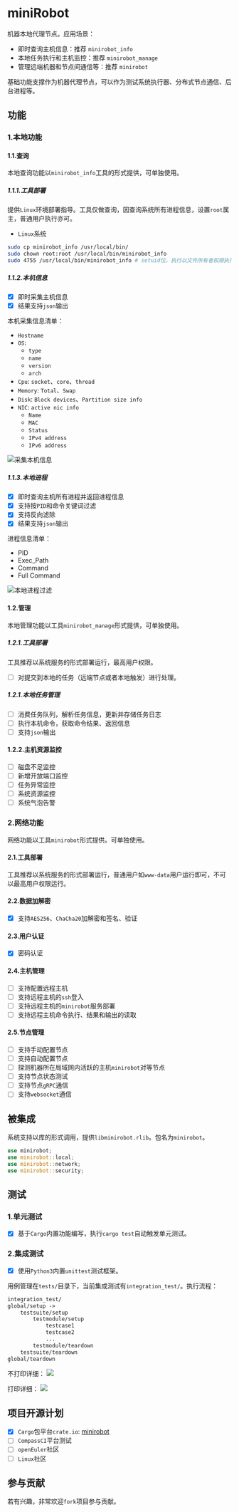 # miniRobot
机器本地代理节点。应用场景：
- 即时查询主机信息：推荐 `minirobot_info`
- 本地任务执行和主机监控：推荐 `minirobot_manage`
- 管理远端机器和节点间通信等：推荐 `minirobot`

基础功能支撑作为机器代理节点，可以作为测试系统执行器、分布式节点通信、后台进程等。

## 功能

### 1.本地功能

#### 1.1.查询
本地查询功能以`minirobot_info`工具的形式提供，可单独使用。

##### 1.1.1.工具部署
提供`Linux`环境部署指导。工具仅做查询，因查询系统所有进程信息，设置`root`属主，普通用户执行亦可。

- `Linux`系统
```bash
sudo cp minirobot_info /usr/local/bin/
sudo chown root:root /usr/local/bin/minirobot_info
sudo 4755 /usr/local/bin/minirobot_info # setuid位，执行以文件所有者权限执行
```

##### 1.1.2.本机信息
- [x] 即时采集主机信息
- [x] 结果支持`json`输出

本机采集信息清单：
- `Hostname`
- `OS`:
    - `type`
    - `name`
    - `version`
    - `arch`
- `Cpu`: `socket`、`core`、`thread`
- `Memory`: `Total`、`Swap`
- `Disk`: `Block devices`、`Partition size info`
- `NIC`: `active nic info`
    - `Name`
    - `MAC`
    - `Status`
    - `IPv4 address`
    - `IPv6 address`

![采集本机信息](https://cdn.jsdelivr.net/gh/gh503/CDN@latest/shotimg/host_info.png)

##### 1.1.3.本地进程
- [x] 即时查询主机所有进程并返回进程信息
- [x] 支持按`PID`和命令关键词过滤
- [x] 支持反向滤除
- [x] 结果支持`json`输出

进程信息清单：
- PID
- Exec_Path
- Command
- Full Command

![本地进程过滤](https://cdn.jsdelivr.net/gh/gh503/CDN@latest/shotimg/process_filter.png)

#### 1.2.管理
本地管理功能以工具`minirobot_manage`形式提供，可单独使用。

##### 1.2.1.工具部署
工具推荐以系统服务的形式部署运行，最高用户权限。

- [ ] 对提交到本地的任务（远端节点或者本地触发）进行处理。

##### 1.2.1.本地任务管理
- [ ] 消费任务队列，解析任务信息，更新并存储任务日志
- [ ] 执行本机命令，获取命令结果、返回信息
- [ ] 支持`json`输出

#### 1.2.2.主机资源监控
- [ ] 磁盘不足监控
- [ ] 新增开放端口监控
- [ ] 任务异常监控
- [ ] 系统资源监控
- [ ] 系统气泡告警

### 2.网络功能
网络功能以工具`minirobot`形式提供。可单独使用。

#### 2.1.工具部署
工具推荐以系统服务的形式部署运行，普通用户如`www-data`用户运行即可，不可以最高用户权限运行。

#### 2.2.数据加解密
- [x] 支持`AES256`、`ChaCha20`加解密和签名、验证

#### 2.3.用户认证
- [x] 密码认证

#### 2.4.主机管理
- [ ] 支持配置远程主机
- [ ] 支持远程主机的`ssh`登入
- [ ] 支持远程主机的`minirobot`服务部署
- [ ] 支持远程主机命令执行、结果和输出的读取

#### 2.5.节点管理
- [ ] 支持手动配置节点
- [ ] 支持自动配置节点
- [ ] 探测机器所在局域网内活跃的主机`minirobot`对等节点
- [ ] 支持节点状态测试
- [ ] 支持节点`gRPC`通信
- [ ] 支持`websocket`通信

## 被集成
系统支持以库的形式调用，提供`libminirobot.rlib`。包名为`minirobot`。

```rust
use minirobot;
use minirobot::local;
use minirobot::network;
use minirobot::security;
```

## 测试
### 1.单元测试
- [x] 基于`Cargo`内置功能编写，执行`cargo test`自动触发单元测试。

### 2.集成测试
- [x] 使用`Python3`内置`unittest`测试框架。

用例管理在`tests/`目录下，当前集成测试有`integration_test/`。执行流程：
```txt
integration_test/
global/setup ->
    testsuite/setup
        testmodule/setup
            testcase1
            testcase2
            ...
        testmodule/teardown
    testsuite/teardown
global/teardown
```

不打印详细：
![](https://cdn.jsdelivr.net/gh/gh503/CDN@latest/shotimg/integration_test.png)

打印详细：
![](https://cdn.jsdelivr.net/gh/gh503/CDN@latest/shotimg/integration_test_details.png)

## 项目开源计划
- [x] `Cargo`包平台`crate.io`: [minirobot](https://crates.io/crates/minirobot)
- [ ] `CompassCI`平台测试
- [ ] `openEuler`社区
- [ ] `Linux`社区

## 参与贡献
若有兴趣，非常欢迎`fork`项目参与贡献。
